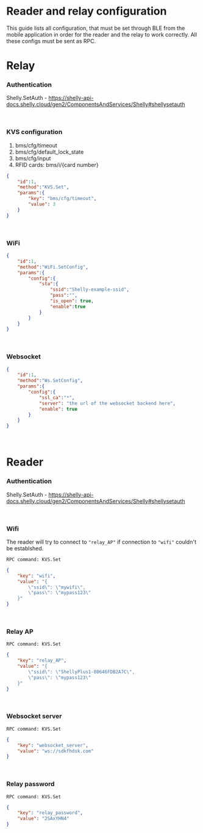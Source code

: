 # Reader and relay configuration
This guide lists all configuration, that must be set through BLE from the mobile application in order for the reader and the relay to work correctly. All these configs must be sent as RPC.


# Relay

### Authentication
Shelly.SetAuth - https://shelly-api-docs.shelly.cloud/gen2/ComponentsAndServices/Shelly#shellysetauth

&nbsp;
### KVS configuration
1. bms/cfg/timeout
2. bms/cfg/default_lock_state
3. bms/cfg/input
4. RFID cards: bms/i/{card number}
```json
{
    "id":1,
    "method":"KVS.Set",
    "params":{
        "key": "bms/cfg/timeout",
        "value": 3
    }
}
```

&nbsp;
### WiFi
```json
{
    "id":1,
    "method":"WiFi.SetConfig",
    "params":{
        "config":{
            "sta":{
                "ssid":"Shelly-example-ssid",
                "pass":"",
                "is_open": true,
                "enable":true
            }
        }
    }
}
```

&nbsp;
### Websocket
```json
{
    "id":1,
    "method":"Ws.SetConfig",
    "params":{
        "config":{
            "ssl_ca":"*",
            "server": "the url of the websocket backend here",
            "enable": true
        }
    }
}
```

&nbsp;
# Reader



### Authentication
Shelly.SetAuth - https://shelly-api-docs.shelly.cloud/gen2/ComponentsAndServices/Shelly#shellysetauth

&nbsp;
### Wifi

The reader will try to connect to `"relay_AP"` if connection to `"wifi"` couldn't be establshed.

```
RPC command: KVS.Set
```
```json
{
    "key": "wifi",
    "value": "{
        \"ssid\": \"mywifi\",
        \"pass\": \"mypass123\"
    }"
}
```

&nbsp;
### Relay AP
```
RPC command: KVS.Set
```
```json
{
    "key": "relay_AP",
    "value": "{
        \"ssid\": \"ShellyPlus1-80646FDB2A7C\",
        \"pass\": \"mypass123\"
    }"
}
```

&nbsp;
### Websocket server
```
RPC command: KVS.Set
```
```json
{
    "key": "websocket_server",
    "value": "ws://sdkfhdsk.com"
}
```

&nbsp;
### Relay password

```
RPC command: KVS.Set
```
```json
{
    "key": "relay_password",
    "value": "2SAxYHN4"
}
```
